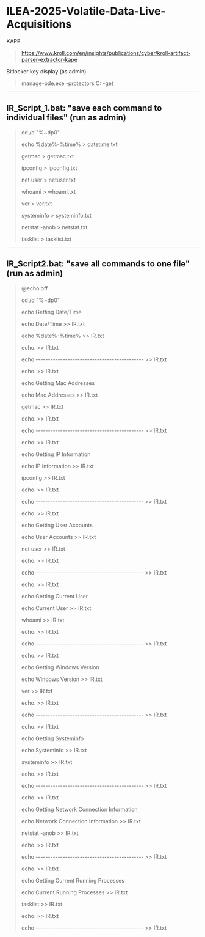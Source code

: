 # ILEA-2025-Volatile-Data-Live-Acquisitions

KAPE
> https://www.kroll.com/en/insights/publications/cyber/kroll-artifact-parser-extractor-kape

Bitlocker key display (as admin)
> manage-bde.exe -protectors C: -get

-----
IR_Script_1.bat: "save each command to individual files" (run as admin)
-----
> cd /d "%~dp0"
> 
> echo %date%-%time% > datetime.txt
> 
> getmac > getmac.txt
> 
> ipconfig > ipconfig.txt
> 
> net user > netuser.txt
> 
> whoami > whoami.txt
> 
> ver > ver.txt
> 
> systeminfo > systeminfo.txt
> 
> netstat -anob > netstat.txt
> 
> tasklist > tasklist.txt
> 

-----
IR_Script2.bat: "save all commands to one file" (run as admin)
-----
> @echo off
> 
> cd /d "%~dp0"
>
> echo Getting Date/Time
> 
> echo Date/Time >> IR.txt
> 
> echo %date%-%time% >> IR.txt
> 
>echo. >> IR.txt
> 
>echo -------------------------------------------- >> IR.txt
>
>echo. >> IR.txt
>
>echo Getting Mac Addresses
>
>echo Mac Addresses >> IR.txt
>
>getmac >> IR.txt
>
>echo. >> IR.txt
>
>echo -------------------------------------------- >> IR.txt
>
>echo. >> IR.txt
>
>echo Getting IP Information
>
>echo IP Information >> IR.txt
>
>ipconfig >> IR.txt
>
>echo. >> IR.txt
>
>echo -------------------------------------------- >> IR.txt
>
>echo. >> IR.txt
>
>echo Getting User Accounts
>
>echo User Accounts >> IR.txt
>
>net user >> IR.txt
>
>echo. >> IR.txt
>
>echo -------------------------------------------- >> IR.txt
>
>echo. >> IR.txt
>
>echo Getting Current User
>
>echo Current User >> IR.txt
>
>whoami >> IR.txt
>
>echo. >> IR.txt
>
>echo -------------------------------------------- >> IR.txt
>
>echo. >> IR.txt
>
>echo Getting Windows Version
>
>echo Windows Version >> IR.txt
>
>ver >> IR.txt
>
>echo. >> IR.txt
>
>echo -------------------------------------------- >> IR.txt
>
>echo. >> IR.txt
>
>echo Getting Systeminfo
>
>echo Systeminfo >> IR.txt
>
>systeminfo >> IR.txt
>
>echo. >> IR.txt
>
>echo -------------------------------------------- >> IR.txt
>
>echo. >> IR.txt
>
>echo Getting Network Connection Information
>
>echo Network Connection Information >> IR.txt
>
>netstat -anob >> IR.txt
>
>echo. >> IR.txt
>
>echo -------------------------------------------- >> IR.txt
>
>echo. >> IR.txt
>
>echo Getting Current Running Processes
>
>echo Current Running Processes >> IR.txt
>
>tasklist >> IR.txt
>
>echo. >> IR.txt
>
>echo -------------------------------------------- >> IR.txt
